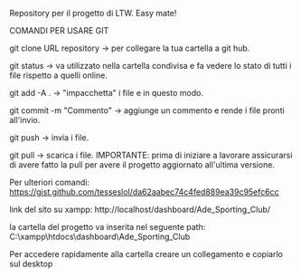 Repository per il progetto di LTW. Easy mate!

COMANDI PER USARE GIT

git clone URL repository -> per collegare la tua cartella a git hub. 

git status -> va utilizzato nella cartella condivisa e fa vedere lo stato di tutti i file rispetto a quelli online.

git add -A .  -> "impacchetta" i file e in questo modo.

git commit -m "Commento" -> aggiunge un commento e rende i file pronti all'invio.

git push  -> invia i file.

git pull -> scarica i file. IMPORTANTE: prima di iniziare a lavorare assicurarsi di avere fatto la pull per avere il progetto aggiornato all'ultima versione.

Per ulteriori comandi: https://gist.github.com/tesseslol/da62aabec74c4fed889ea39c95efc6cc

link del sito su xampp: http://localhost/dashboard/Ade_Sporting_Club/

la cartella del progetto va inserita nel seguente path: C:\xampp\htdocs\dashboard\Ade_Sporting_Club

Per accedere rapidamente alla cartella creare un collegamento e copiarlo sul desktop